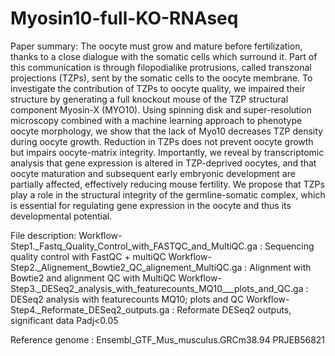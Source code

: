 # Myosin10-full-KO-RNAseq

Paper summary:
The oocyte must grow and mature before fertilization, thanks to a close dialogue with the somatic cells which surround it. Part of this communication is through filopodialike protrusions, called transzonal projections (TZPs), sent by the somatic cells to the oocyte membrane. To investigate the contribution of TZPs to oocyte quality, we impaired their structure by generating a full knockout mouse of the TZP structural component Myosin-X (MYO10). Using spinning disk and super-resolution microscopy combined with a machine learning approach to phenotype oocyte morphology, we show that the lack of Myo10 decreases TZP density during oocyte growth. Reduction in TZPs does not prevent oocyte growth but impairs oocyte-matrix integrity. Importantly, we reveal by transcriptomic analysis that gene expression is altered in TZP-deprived oocytes, and that oocyte maturation and subsequent early embryonic development are partially affected, effectively reducing mouse fertility. We propose that TZPs play a role in the structural integrity of the germline-somatic complex, which is essential for regulating gene expression in the oocyte and thus its developmental potential.

File description:
Workflow-Step1._Fastq_Quality_Control_with_FASTQC_and_MultiQC.ga : Sequencing quality control with FastQC + multiQC 
Workflow-Step2._Alignement_Bowtie2_QC_alignement_MultiQC.ga : Alignment with Bowtie2 and alignment QC with MultiQC
Workflow-Step3._DESeq2_analysis_with_featurecounts_MQ10___plots_and_QC.ga : DESeq2 analysis with featurecounts MQ10;  plots and QC
Workflow-Step4._Reformate_DESeq2_outputs.ga : Reformate DESeq2 outputs, significant data Padj<0.05

Reference genome :
Ensembl_GTF_Mus_musculus.GRCm38.94
PRJEB56821
